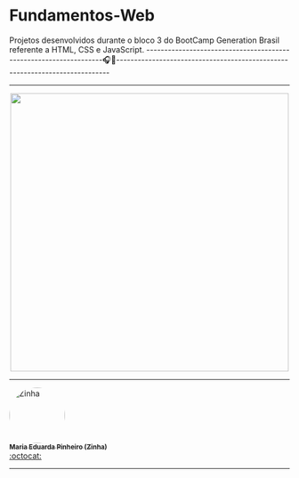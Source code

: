 # Fundamentos-Web
Projetos desenvolvidos durante o bloco 3 do BootCamp Generation Brasil referente a HTML, CSS e JavaScript. 
------------------------------------------------------------------🎧🦩----------------------------------------------------------------------------


----------------------------------------------------------------------------------------------------------------------------------------------

<p align="center">
  <img width="500" height="500" src="(https://user-images.githubusercontent.com/85180010/126206830-2ae24656-53aa-4139-bccf-36c382299361.png)"

</p>


----------------------------------------------------------------------------------------------------------------------------------------------

 <td align="center"><a href="https://www.linkedin.com/in/maria-eduarda-pinheiro-feitosa-652220186/"><img style="border-radius: 50%;" src="https://avatars.githubusercontent.com/u/85180010?v=4" width="100px;" alt="Zinha"/><br /><sub><b>Maria Eduarda Pinheiro (Zinha)</b></sub></a><br /><a href="https://github.com/devzinha" title="Desenvolvedor FullStack Java Jr.">:octocat:</a></td> 
   




----------------------------------------------------------------------------------------------------------------------------------------------
